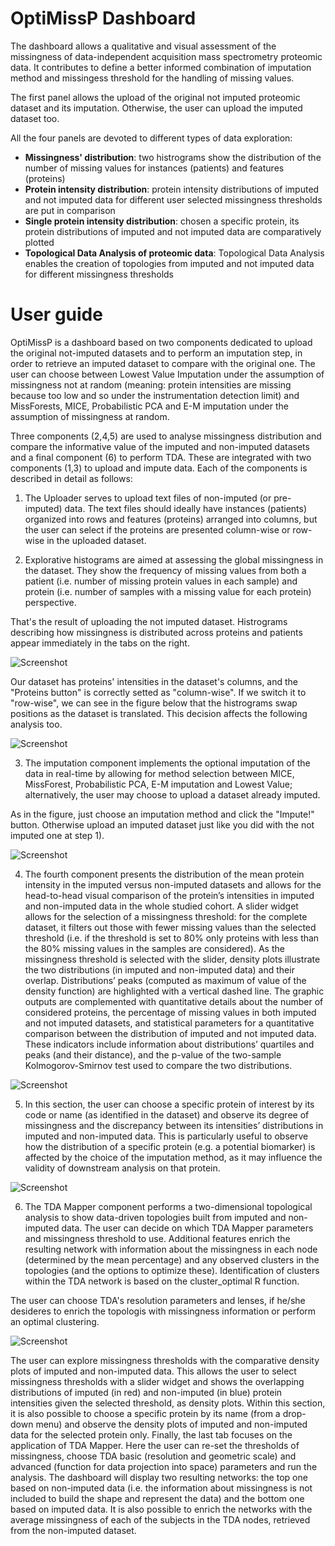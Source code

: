 # OptiMissP Dashboard

The dashboard allows a qualitative and visual assessment of the missingness of data-independent acquisition mass spectrometry proteomic data. It contributes to define a better informed combination of imputation method and missingess threshold for the handling of missing values. 

The first panel allows the upload of the original not imputed proteomic dataset and its imputation. Otherwise, the user can upload the imputed dataset too. 

All the four panels are devoted to different types of data exploration:
* **Missingness' distribution**: two histrograms show the distribution of the number of missing values for instances (patients) and features (proteins)
* **Protein intensity distribution**: protein intensity distributions of imputed and not imputed data for different user selected missingness thresholds are put in comparison
* **Single protein intensity distribution**: chosen a specific protein, its protein distributions of imputed and not imputed data are comparatively plotted 
* **Topological Data Analysis of proteomic data**: Topological Data Analysis enables the creation of topologies from imputed and not imputed data for different missingness thresholds

# User guide

OptiMissP is a dashboard based on two components dedicated to upload the original not-imputed datasets and to perform an imputation step, in order to retrieve an imputed dataset to compare with the original one. The user can choose between Lowest Value Imputation under the assumption of missingness not at random (meaning: protein intensities are missing because too low and so under the instrumentation detection limit) and MissForests, MICE, Probabilistic PCA and E-M imputation under the assumption of missingness at random.

Three components (2,4,5) are used to analyse missingness distribution and compare the informative value of the imputed and non-imputed datasets and a final component (6) to perform TDA. These are integrated with two components (1,3) to upload and impute data. Each of the components is described in detail as follows:

1)	The Uploader serves to upload text files of non-imputed (or pre-imputed) data. The text files should ideally have instances (patients) organized into rows and features (proteins) arranged into columns, but the user can select if the proteins are presented column-wise or row-wise in the uploaded dataset.

2)	Explorative histograms are aimed at assessing the global missingness in the dataset. They show the frequency of missing values from both a patient (i.e. number of missing protein values in each sample) and protein (i.e. number of samples with a missing value for each protein) perspective.

That's the result of uploading the not imputed dataset. Histrograms describing how missingness is distributed across proteins and patients appear immediately in the tabs on the right.

![Screenshot](Fig1.PNG)

Our dataset has proteins' intensities in the dataset's columns, and the "Proteins button" is correctly setted as "column-wise". If we switch it to "row-wise", we can see in the figure below that the histrograms swap positions as the dataset is translated. This decision affects the following analysis too.

![Screenshot](Fig2.png)

3)	The imputation component implements the optional imputation of the data in real-time by allowing for method selection between MICE, MissForest, Probabilistic PCA, E-M imputation and Lowest Value; alternatively, the user may choose to upload a dataset already imputed.

As in the figure, just choose an imputation method and click the "Impute!" button. Otherwise upload an imputed dataset just like you did with the not imputed one at step 1).


![Screenshot](Fig3.PNG)

4)	The fourth component presents the distribution of the mean protein intensity in the imputed versus non-imputed datasets and allows for the head-to-head visual comparison of the protein’s intensities in imputed and non-imputed data in the whole studied cohort. A slider widget allows for the selection of a missingness threshold: for the complete dataset, it filters out those with fewer missing values than the selected threshold (i.e. if the threshold is set to 80% only proteins with less than the 80% missing values in the samples are considered). As the missingness threshold is selected with the slider, density plots illustrate the two distributions (in imputed and non-imputed data) and their overlap.      Distributions’ peaks (computed as maximum of value of the density function) are highlighted with a vertical dashed line. The graphic outputs are complemented with quantitative details about the number of considered proteins, the percentage of missing values in both imputed and not imputed datasets, and statistical parameters for a quantitative comparison between the distribution of imputed and not imputed data. These indicators include information about distributions’ quartiles and peaks (and their distance), and the p-value of the two-sample Kolmogorov-Smirnov test used to compare the two distributions.

![Screenshot](Fig4.PNG)


5)	In this section, the user can choose a specific protein of interest by its code or name (as identified in the dataset) and observe its degree of missingness and the discrepancy between its intensities’ distributions in imputed and non-imputed data. This is particularly useful to observe how the distribution of a specific protein (e.g. a potential biomarker) is affected by the choice of the imputation method, as it may influence the validity of downstream analysis on that protein.

![Screenshot](Fig5.PNG)

6)	The TDA Mapper component performs a two-dimensional topological analysis to show data-driven topologies built from imputed and non-imputed data. The user can decide on which TDA Mapper parameters and missingness threshold to use. Additional features enrich the resulting network with information about the missingness in each node (determined by the mean percentage) and any observed clusters in the topologies (and the options to optimize these). Identification of clusters within the TDA network is based on the cluster_optimal R function.

The user can choose TDA's resolution parameters and lenses, if he/she desideres to enrich the topologis with missingness information or perform an optimal clustering.

![Screenshot](Fig6.PNG)


The user can explore missingness thresholds with the comparative density plots of imputed and non-imputed data. This allows the user to select missingness thresholds with a slider widget and shows the overlapping distributions of imputed (in red) and non-imputed (in blue) protein intensities given the selected threshold, as density plots. Within this section, it is also possible to choose a specific protein by its name (from a drop-down menu) and observe the density plots of imputed and non-imputed data for the selected protein only. 
Finally, the last tab focuses on the application of TDA Mapper. Here the user can re-set the thresholds of missingness, choose TDA basic (resolution and geometric scale) and advanced (function for data projection into space) parameters and run the analysis. The dashboard will display two resulting networks: the top one based on non-imputed data (i.e. the information about missingness is not included to build the shape and represent the data) and the bottom one based on imputed data. It is also possible to enrich the networks with the average missingness of each of the subjects in the TDA nodes, retrieved from the non-imputed dataset.




